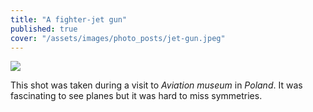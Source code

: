 ```yaml
---
title: "A fighter-jet gun"
published: true
cover: "/assets/images/photo_posts/jet-gun.jpeg"
---
```

<div class="blog-posts">
    <img src="{{ cover }}" >
</div>

This shot was taken during a visit to *Aviation museum* in *Poland*. It was fascinating to see planes but it was hard to miss symmetries.